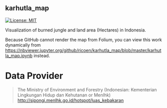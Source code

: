 ## karhutla_map
[![License: MIT](https://img.shields.io/badge/License-MIT-yellow.svg)](https://opensource.org/licenses/MIT)

Visualization of burned jungle and land area (Hectares) in Indonesia.

Because GitHub cannot render the map from Folium, you can view this work dynamically from https://nbviewer.jupyter.org/github/ricoen/karhutla_map/blob/master/karhutla_map.ipynb instead.

# Data Provider
>The Ministry of Environment and Forestry (Indonesian: Kementerian Lingkungan Hidup dan Kehutanan or Menlhk)
>http://sipongi.menlhk.go.id/hotspot/luas_kebakaran
